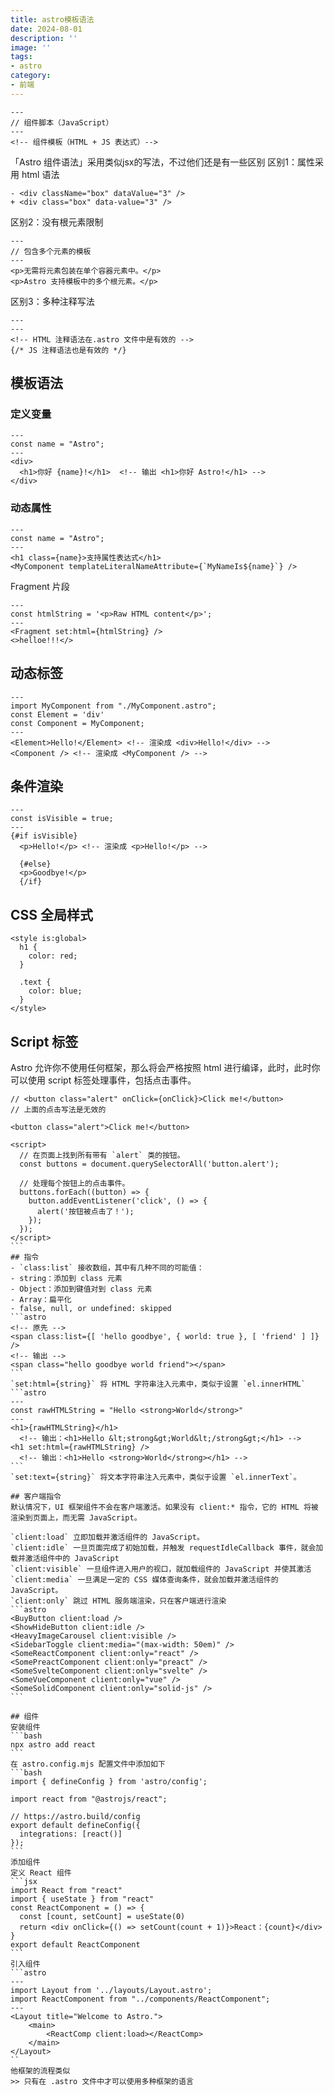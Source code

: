 ```yaml
---
title: astro模板语法
date: 2024-08-01
description: ''
image: ''
tags: 
- astro
category: 
- 前端
---
```



```astro
---
// 组件脚本（JavaScript）
---
<!-- 组件模板（HTML + JS 表达式）-->
```
「Astro 组件语法」采用类似jsx的写法，不过他们还是有一些区别
区别1：属性采用 html 语法
```astro
- <div className="box" dataValue="3" />
+ <div class="box" data-value="3" />
```
区别2：没有根元素限制
```astro
---
// 包含多个元素的模板
---
<p>无需将元素包装在单个容器元素中。</p>
<p>Astro 支持模板中的多个根元素。</p>
```
区别3：多种注释写法
```astro
---
---
<!-- HTML 注释语法在.astro 文件中是有效的 -->
{/* JS 注释语法也是有效的 */}
```
## 模板语法
### 定义变量
```astro
---
const name = "Astro";
---
<div>
  <h1>你好 {name}!</h1>  <!-- 输出 <h1>你好 Astro!</h1> -->
</div>
```
### 动态属性
```astro
---
const name = "Astro";
---
<h1 class={name}>支持属性表达式</h1>
<MyComponent templateLiteralNameAttribute={`MyNameIs${name}`} />
```
Fragment 片段
```astro
---
const htmlString = '<p>Raw HTML content</p>';
---
<Fragment set:html={htmlString} />
<>helloe!!!</>
```
## 动态标签
```astro
---
import MyComponent from "./MyComponent.astro";
const Element = 'div'
const Component = MyComponent;
---
<Element>Hello!</Element> <!-- 渲染成 <div>Hello!</div> -->
<Component /> <!-- 渲染成 <MyComponent /> -->
```
## 条件渲染
```astro
---
const isVisible = true;
---
{#if isVisible}
  <p>Hello!</p> <!-- 渲染成 <p>Hello!</p> -->

  {#else}
  <p>Goodbye!</p>
  {/if}
```

## CSS 全局样式
```astro
<style is:global>
  h1 {
    color: red;
  }

  .text {
    color: blue;
  }
</style>
```
## Script 标签
Astro 允许你不使用任何框架，那么将会严格按照 html 进行编译，此时，此时你可以使用 script 标签处理事件，包括点击事件。
````astro
// <button class="alert" onClick={onClick}>Click me!</button>
// 上面的点击写法是无效的

<button class="alert">Click me!</button>

<script>
  // 在页面上找到所有带有 `alert` 类的按钮。
  const buttons = document.querySelectorAll('button.alert');

  // 处理每个按钮上的点击事件。
  buttons.forEach((button) => {
    button.addEventListener('click', () => {
      alert('按钮被点击了！');
    });
  });
</script>
```
## 指令
- `class:list` 接收数组，其中有几种不同的可能值：
- string：添加到 class 元素
- Object：添加到键值对到 class 元素
- Array：扁平化
- false, null, or undefined: skipped
```astro
<!-- 原先 -->
<span class:list={[ 'hello goodbye', { world: true }, [ 'friend' ] ]} />
<!-- 输出 -->
<span class="hello goodbye world friend"></span>
```
`set:html={string}` 将 HTML 字符串注入元素中，类似于设置 `el.innerHTML`
```astro
---
const rawHTMLString = "Hello <strong>World</strong>"
---
<h1>{rawHTMLString}</h1>
  <!-- 输出：<h1>Hello &lt;strong&gt;World&lt;/strong&gt;</h1> -->
<h1 set:html={rawHTMLString} />
  <!-- 输出：<h1>Hello <strong>World</strong></h1> -->
```
`set:text={string}` 将文本字符串注入元素中，类似于设置 `el.innerText`。

## 客户端指令
默认情况下，UI 框架组件不会在客户端激活。如果没有 client:* 指令，它的 HTML 将被渲染到页面上，而无需 JavaScript。

`client:load` 立即加载并激活组件的 JavaScript。
`client:idle` 一旦页面完成了初始加载，并触发 requestIdleCallback 事件，就会加载并激活组件中的 JavaScript
`client:visible` 一旦组件进入用户的视口，就加载组件的 JavaScript 并使其激活
`client:media` 一旦满足一定的 CSS 媒体查询条件，就会加载并激活组件的 JavaScript。
`client:only` 跳过 HTML 服务端渲染，只在客户端进行渲染
```astro
<BuyButton client:load />
<ShowHideButton client:idle />
<HeavyImageCarousel client:visible />
<SidebarToggle client:media="(max-width: 50em)" />
<SomeReactComponent client:only="react" />
<SomePreactComponent client:only="preact" />
<SomeSvelteComponent client:only="svelte" />
<SomeVueComponent client:only="vue" />
<SomeSolidComponent client:only="solid-js" />
```

## 组件
安装组件
```bash
npx astro add react
```
在 astro.config.mjs 配置文件中添加如下
```bash
import { defineConfig } from 'astro/config';

import react from "@astrojs/react";

// https://astro.build/config
export default defineConfig({
  integrations: [react()]
});
```
添加组件
定义 React 组件
```jsx
import React from "react"
import { useState } from "react"
const ReactComponent = () => {
  const [count, setCount] = useState(0)
  return <div onClick={() => setCount(count + 1)}>React：{count}</div>
}
export default ReactComponent
```
引入组件
```astro
---
import Layout from '../layouts/Layout.astro';
import ReactComponent from "../components/ReactComponent";
---
<Layout title="Welcome to Astro.">
    <main>
        <ReactComp client:load></ReactComp>
    </main>
</Layout>
``
他框架的流程类似
>> 只有在 .astro 文件中才可以使用多种框架的语言

